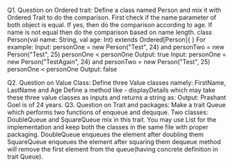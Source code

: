 Q1. Question on Ordered trait:
Define a class named Person and mix it with Ordered Trait to do the comparison.
First check if the name parameter of both object is equal. If yes, then do the comparison according
to age.
If name is not equal then do the comparison based on name length.
class Person(val name: String, val age: Int) extends Ordered[Person]{
}
For example:
Input: personOne = new Person("Test", 24) and personTwo = new Person("Test", 25)
personOne < personOne
Output: true
Input: personOne = new Person("TestAgain", 24) and personTwo = new Person("Test", 25)
personOne < personOne
Output: false

Q2. Question on Value Class:
Define three Value classes namely: FirstName, LastName and Age
Define a method like - displayDetails which may take these three value classes as inputs and returns
a string as:
Output: Prashant Goel is of 24 years.
Q3. Question on Trait and packages:
Make a trait Queue which performs two functions of enqueue and dequque.
Two classes: DoubleQueue and SquareQueue mix in this trait.
You may use List for the implementation and keep both the classes in the same file with proper
packaging.
DoubleQueue enqueues the element after doubling them
SquareQueue enqueues the element after squaring them
dequeue method will remove the first element from the queue(having concrete definition in trait
Queue).
